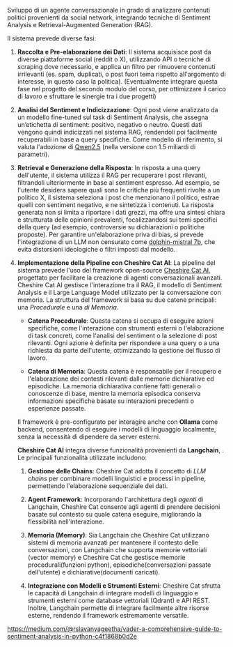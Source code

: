 
Sviluppo di un agente conversazionale in grado di analizzare contenuti politici provenienti da social network, integrando tecniche di Sentiment Analysis e Retrieval-Augmented Generation (RAG).

Il sistema prevede diverse fasi:

1. **Raccolta e Pre-elaborazione dei Dati**: Il sistema acquisisce post da diverse piattaforme social (reddit o X), utilizzando API o tecniche di scraping dove necessario, e applica un filtro per rimuovere contenuti irrilevanti (es. spam, duplicati, o post fuori tema rispetto all'argomento di interesse, in questo caso la politica).
   (Eventualmente integrare questa fase nel progetto del secondo modulo del corso, per ottimizzare il carico di lavoro e sfruttare le sinergie tra i due progetti)

2. **Analisi del Sentiment e Indicizzazione**: Ogni post viene analizzato da un modello fine-tuned sul task di Sentiment Analysis, che assegna un’etichetta di sentiment: positivo, negativo o neutro. Questi dati vengono quindi indicizzati nel sistema RAG, rendendoli poi facilmente recuperabili in base a query specifiche. Come modello di riferimento, si valuta l'adozione di [Qwen2.5](https://huggingface.co/Qwen/Qwen2.5-1.5B) (nella versione con 1.5 miliardi di parametri).

3. **Retrieval e Generazione della Risposta**: In risposta a una query dell'utente, il sistema utilizza il RAG per recuperare i post rilevanti, filtrandoli ulteriormente in base al sentiment espresso. Ad esempio, se l'utente desidera sapere quali sono le critiche più frequenti rivolte a un politico X, il sistema seleziona i post che menzionano il politico, estrae quelli con sentiment negativo, e ne sintetizza i contenuti.
   La risposta generata non si limita a riportare i dati grezzi, ma offre una sintesi chiara e strutturata delle opinioni prevalenti, focalizzandosi sui temi specifici della query (ad esempio, controversie su dichiarazioni o politiche proposte).
   Per garantire un'elaborazione priva di bias, si prevede l'integrazione di un LLM non censurato come [dolphin-mistral 7b](https://huggingface.co/cognitivecomputations/dolphin-2.9.3-mistral-7B-32k), che evita distorsioni ideologiche o filtri imposti dal modello.

4. **Implementazione della Pipeline con Cheshire Cat AI**: La pipeline del sistema prevede l'uso del framework open-source [Cheshire Cat AI](https://cheshirecat.ai/), progettato per facilitare la creazione di agenti conversazionali avanzati. Cheshire Cat AI gestisce l'interazione tra il RAG, il modello di Sentiment Analysis e il Large Language Model utilizzato per la conversazione con memoria. La struttura del framework si basa su due catene principali: una _Procedurale_ e una _di Memoria_.
    
    - **Catena Procedurale**: Questa catena si occupa di eseguire azioni specifiche, come l'interazione con strumenti esterni o l'elaborazione di task concreti, come l'analisi del sentiment o la selezione di post rilevanti. Ogni azione è definita per rispondere a una query o a una richiesta da parte dell'utente, ottimizzando la gestione del flusso di lavoro.
        
    - **Catena di Memoria**: Questa catena è responsabile per il recupero e l'elaborazione dei contesti rilevanti dalle memorie dichiarative ed episodiche. La memoria dichiarativa contiene fatti generali o conoscenze di base, mentre la memoria episodica conserva informazioni specifiche basate su interazioni precedenti o esperienze passate. 
        
    Il framework è pre-configurato per interagire anche con **Ollama** come backend, consentendo di eseguire i modelli di linguaggio localmente, senza la necessità di dipendere da server esterni.

    **Cheshire Cat AI** integra diverse funzionalità provenienti da **Langchain**, . Le principali funzionalità  utilizzate includono:
    
    1. **Gestione delle Chains**: Cheshire Cat adotta il concetto di *LLM chains* per combinare modelli linguistici e processi in pipeline, permettendo l'elaborazione sequenziale dei dati.
        
    2. **Agent Framework**: Incorporando l'architettura degli *agenti* di Langchain, Cheshire Cat consente agli agenti di prendere decisioni basate sul contesto su quale catena eseguire, migliorando la flessibilità nell'interazione.
        
    3. **Memoria (Memory)**: Sia Langchain che Cheshire Cat utilizzano sistemi di memoria avanzati per mantenere il contesto delle conversazioni, con Langchain che supporta memorie vettoriali (vector memory) e Cheshire Cat che gestisce memorie procedurali(funzioni python), episodiche(conversazioni passate dell'utente) e dichiarative(documenti caricati).
        
    4. **Integrazione con Modelli e Strumenti Esterni**: Cheshire Cat sfrutta le capacità di Langchain di integrare modelli di linguaggio e strumenti esterni come database vettoriali (Qdrant) e API REST. Inoltre, Langchain permette di integrare facilmente altre risorse esterne, rendendo il framework estremamente versatile.
        


https://medium.com/@rslavanyageetha/vader-a-comprehensive-guide-to-sentiment-analysis-in-python-c4f1868b0d2e